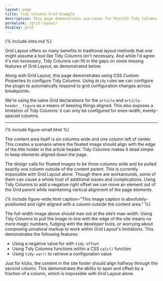 ```yaml
---
layout: page
title: Tidy Columns Grid Example
description: This page demonstrates use-cases for PostCSS Tidy Columns within a Grid layout.
permalink: /grid-layout/
display: grid
---
```


{% include intro.md %}

Grid Layout offers so many benefits to traditional layout methods that one might assume a tool like Tidy Columns isn't necessary. And while I'd agree it's not _necessary_, Tidy Columns can fill in the gaps on some missing features of Grid Layout, as demonstrated below.

Along with Grid Layout, this page demonstrates using CSS Custom Properties to configure Tidy Columns. Using `@tidy` rules we can configure the plugin to automatically respond to grid configuration changes across breakpoints.

We're using the same Grid declarations for the `article` and `article-header__figure` as a means of keeping things aligned. This also exposes a limitation of Tidy Columns: it can only be configured for even-width, evenly-spaced columns.

---

{% include figure-small.html %}

The content area itself is six columns wide and one column left of center. This creates a scenario where the floated image should align with the edge of the title holder in the article header. Tidy Columns makes it dead simple to keep elements aligned down the page.

The design calls for floated images to be three-columns wide and be pulled exactly one column outside of the content parent. This is currently impossible with Grid Layout alone. Though there are workarounds, some of them can cause a whole host of additional issues and complications. Using Tidy Columns to add a negative right offset we can move an element out of the Grid parent while maintaining vertical alignment of the page elements.

{% include figure-wide.html caption="This image caption is absolutely-positioned and right-aligned with a column outside the content area." %}

The full-width image above should max out at the site’s max-width. Using Tidy Columns to pull the image in-line with the edge of the site means no more magic numbers, fudging with the developer tools, or worrying about composing unnatural markup to work within Grid Layout's limitations. This demonstrates the following features:

- Using a negative value for with `tidy-offset`
- Using Tidy Columns functions within a CSS `calc()` function
- Using `tidy-var()` to retrieve a configuration value

Just for kicks, the content in the site footer should align halfway through the second column. This demonstrates the ability to span and offset by a fraction of a column, which is impossible with Grid Layout alone.
